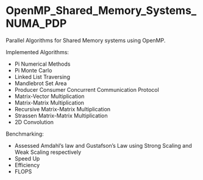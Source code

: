 # OpenMP_Shared_Memory_Systems_NUMA_PDP
Parallel Algorithms for Shared Memory systems using OpenMP.

Implemented Algorithms:
- Pi Numerical Methods
- Pi Monte Carlo
- Linked List Traversing
- Mandlebrot Set Area
- Producer Consumer Concurrent Communication Protocol
- Matrix-Vector Multiplication
- Matrix-Matrix Multiplication
- Recursive Matrix-Matrix Multiplication
- Strassen Matrix-Matrix Multiplication
- 2D Convolution

Benchmarking:
- Assessed Amdahl’s law and Gustafson’s Law using Strong Scaling and Weak Scaling respectively
- Speed Up
- Efficiency
- FLOPS

